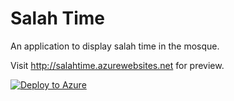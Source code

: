 # Salah Time
An application to display salah time in the mosque. 

Visit http://salahtime.azurewebsites.net for preview.

[![Deploy to Azure](http://azuredeploy.net/deploybutton.png)](https://azuredeploy.net/)
